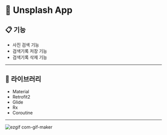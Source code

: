 # :art: Unsplash App

## :clipboard: 기능
* 사진 검색 기능
* 검색기록 저장 기능
* 검색기록 삭제 기능
___

## :orange_book: 라이브러리   
* Material
* Retrofit2
* Glide
* Rx
* Coroutine

___

![ezgif com-gif-maker](https://user-images.githubusercontent.com/66877317/126639583-bddea375-a1a5-4eb9-b85a-22377e99480b.gif)


